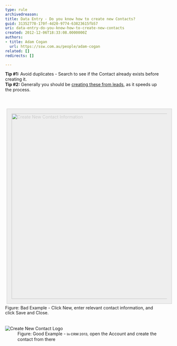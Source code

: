 ```yaml
---
type: rule
archivedreason: 
title: Data Entry - Do you know how to create new Contacts?
guid: 31352778-170f-4d20-9774-63823615fb57
uri: data-entry-do-you-know-how-to-create-new-contacts
created: 2012-12-06T18:33:08.0000000Z
authors:
- title: Adam Cogan
  url: https://ssw.com.au/people/adam-cogan
related: []
redirects: []

---
```



<div><div><strong>Tip #1&#58;</strong>&#160;Avoid duplicates -&#160;Search to see if the&#160;Contact&#160;​already exists before creating it.</div><div><strong>Tip #2&#58;&#160;</strong>Generally you should be&#160;<a href="/Communication/RulesToBetterCRMForUsers/Pages/Leads-can-be-converted-to-Opportunities-Contacts-and-Accounts.aspx">creating these from leads</a>, as it speeds up​ the process.​</div></div>
<br><excerpt class='endintro'></excerpt><br>
<dl class="goodImage"><dt></dt><dt style="border&#58;none;">
         <img src="/Communication/RulesToBetterCRMForUsers/PublishingImages/NewContact.jpg" alt="Create New Contact Information" style="margin&#58;5px;padding&#58;15px;border&#58;1px solid #cccccc;color&#58;#cccccc;width&#58;600px;background&#58;#eeeeee;" />
      </dt><dd class="ssw15-rteElement-FigureBad" style="margin-left&#58;0px;padding-bottom&#58;0px;border&#58;none;line-height&#58;16px;background-attachment&#58;initial;background-size&#58;initial;background-origin&#58;initial;background-clip&#58;initial;background-position&#58;initial;">​Figure&#58;&#160;Bad Example​ -&#160;Click New, enter relevant&#160;contact information, and click Save and Close.&#160;​</dd>
      <br>
   
   <dt>
      <br>
   </dt><dt> 
      <img src="/Communication/RulesToBetterCRMForUsers/PublishingImages/Sales-COntacts.jpg" alt="Create New Contact Logo" /> 
   </dt><dd> Figure&#58; Good Example - 
      <span style="color&#58;#555555;font-size&#58;11px;font-weight&#58;bold;line-height&#58;16px;">In CRM 2013,</span>&#160;open the&#160;Account and create the contact from<span style="background-color&#58;transparent;">&#160;th</span><span style="background-color&#58;transparent;">ere</span></dd></dl><dl class="badImage"><dt>
      <br>
   </dt></dl>


